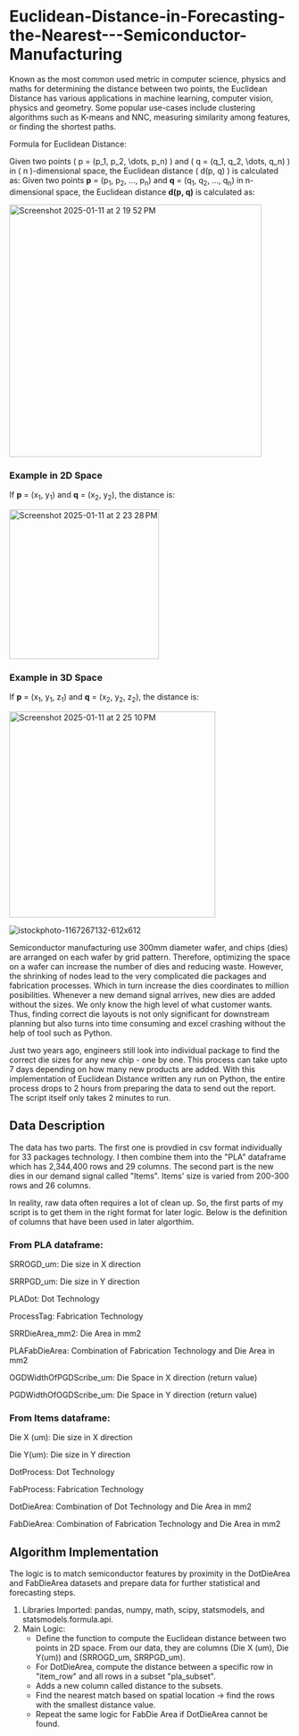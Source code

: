 # Euclidean-Distance-in-Forecasting-the-Nearest---Semiconductor-Manufacturing
Known as the most common used metric in computer science, physics and maths for determining the distance between two points, the Euclidean Distance has various applications in machine learning, computer vision, physics and geometry. Some popular use-cases include clustering algorithms such as K-means and NNC, measuring similarity among features, or finding the shortest paths.

Formula for Euclidean Distance:

Given two points \( p = (p_1, p_2, \dots, p_n) \) and \( q = (q_1, q_2, \dots, q_n) \) in \( n \)-dimensional space, the Euclidean distance \( d(p, q) \) is calculated as:
Given two points **p** = (p<sub>1</sub>, p<sub>2</sub>, ..., p<sub>n</sub>) and **q** = (q<sub>1</sub>, q<sub>2</sub>, ..., q<sub>n</sub>) in n-dimensional space, the Euclidean distance **d(p, q)** is calculated as:

<img width="452" alt="Screenshot 2025-01-11 at 2 19 52 PM" src="https://github.com/user-attachments/assets/8a41c572-9882-4853-b90b-f50c00e20338" />

### Example in 2D Space

If **p** = (x<sub>1</sub>, y<sub>1</sub>) and **q** = (x<sub>2</sub>, y<sub>2</sub>), the distance is:

<img width="268" alt="Screenshot 2025-01-11 at 2 23 28 PM" src="https://github.com/user-attachments/assets/89441b96-adc4-43d3-8dbd-626b6eb32cbf" />

### Example in 3D Space

If **p** = (x<sub>1</sub>, y<sub>1</sub>, z<sub>1</sub>) and **q** = (x<sub>2</sub>, y<sub>2</sub>, z<sub>2</sub>), the distance is:

<img width="369" alt="Screenshot 2025-01-11 at 2 25 10 PM" src="https://github.com/user-attachments/assets/5d55321e-97ac-41b7-afce-44036be850ec" />





![istockphoto-1167267132-612x612](https://github.com/user-attachments/assets/dcf62277-0fcf-44c7-9e57-86adf6416ca5)





Semiconductor manufacturing use 300mm diameter wafer, and chips (dies) are arranged on each wafer by grid pattern. Therefore, optimizing the space on a wafer can increase the number of dies and reducing waste. However, the shrinking of nodes lead to the very complicated die packages and fabrication processes. Which in turn increase the dies coordinates to million posibilities. Whenever a new demand signal arrives, new dies are added without the sizes. We only know the high level of what customer wants. Thus, finding correct die layouts is not only significant for downstream planning but also turns into time consuming and excel crashing without the help of tool such as Python.

Just two years ago, engineers still look into individual package to find the correct die sizes for any new chip - one by one. This process can take upto 7 days depending on how many new products are added. With this implementation of Euclidean Distance written any run on Python, the entire process drops to 2 hours from preparing the data to send out the report. The script itself only takes 2 minutes to run.

## Data Description
The data has two parts. The first one is provdied in csv format individually for 33 packages technology. I then combine them into the "PLA" dataframe which has 2,344,400 rows and 29 columns. The second part is the new dies in our demand signal called "Items". Items' size is varied from 200-300 rows and 26 columns.

In reality, raw data often requires a lot of clean up. So, the first parts of my script is to get them in the right format for later logic. Below is the definition of columns that have been used in later algorthim.

### From PLA dataframe:

SRROGD_um: Die size in X direction

SRRPGD_um: Die size in Y direction

PLADot: Dot Technology

ProcessTag: Fabrication Technology

SRRDieArea_mm2: Die Area in mm2

PLAFabDieArea: Combination of Fabrication Technology and Die Area in mm2

OGDWidthOfPGDScribe_um: Die Space in X direction (return value)

PGDWidthOfOGDScribe_um: Die Space in Y direction (return value)


### From Items dataframe:

Die X (um): Die size in X direction

Die Y(um): Die size in Y direction

DotProcess: Dot Technology

FabProcess: Fabrication Technology

DotDieArea: Combination of Dot Technology and Die Area in mm2

FabDieArea: Combination of Fabrication Technology and Die Area in mm2


## Algorithm Implementation
The logic is to match semiconductor features by proximity in the DotDieArea and FabDieArea datasets and prepare data for further statistical and forecasting steps.

1. Libraries Imported: pandas, numpy, math, scipy, statsmodels, and statsmodels.formula.api.
2. Main Logic:
   - Define the function to compute the Euclidean distance between two points in 2D space. From our data, they are columns (Die X (um), Die Y(um)) and (SRROGD_um, SRRPGD_um).
   - For DotDieArea, compute the distance between a specific row in "item_row" and all rows in a subset "pla_subset".
   - Adds a new column called distance to the subsets.
   - Find the nearest match based on spatial location -> find the rows with the smallest distance value.
   - Repeat the same logic for FabDie Area if DotDieArea cannot be found.
   

